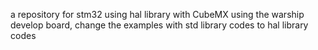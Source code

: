 a repository for stm32 using hal library with CubeMX
using the warship develop board, change the examples with std library codes to hal library codes
